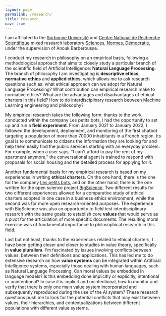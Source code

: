 ```yaml
---
layout: page
permalink: /research/
title: research
nav: true
---
```


 I am affiliated to the [Sorbonne Université](https://www.sorbonne-universite.fr) and [Centre National de Recherche Scientifique](https://www.cnrs.fr) mixed research laboratory [Sciences, Normes, Démocratie](https://snd.sorbonne-universite.fr/giada-pistilli/), under the supervision of Anouk Barberousse.

I conduct my research in philosophy on an empirical basis, following a methodological approach that aims to closely study a particular branch of the scientific field of Artificial Intelligence: **Natural Language Processing**. The branch of philosophy I am investigating is **descriptive ethics**, **normative ethics** and **applied ethics**, which allows me to ask research questions such as: what ethical approach can we adopt for Natural Language Processing? What contribution can empirical research make to normative ethics? What are the advantages and disadvantages of ethical charters in this field? How to do interdisciplinary research between Machine Learning engineering and philosophy?

My empirical research takes the following form: thanks to the work conducted within the company Les petits bots, I had the opportunity to set up and run a **field experiment**. From January 2021 to January 2022, I followed the development, deployment, and monitoring of the first chatbot targeting a population of more than 70000 inhabitants in a French region. Its goal is to communicate to citizens the information they are looking for and help them easily find the public services starting with an everyday problem. For example, when a user says, "I can't afford to pay the rent of my apartment anymore," the conversational agent is trained to respond with proposals for social housing and the detailed process for applying for it.

Another fundamental basis for my empirical research is based on my experiences in writing **ethical charters**. On the one hand, there is the one for the company [Les petits bots](https://lespetitsbots.com), and on the other hand, there is the one written for the open science project [BigScience](https://bigscience.huggingface.co). Two different results for two different experiences allowed for a comparative study of ethical charters adopted in one case in a business ethics environment, while the second was for more open research-oriented purposes. The experience with BigScience was also an opportunity to field test interdisciplinary research with the same goals: to establish core **values** that would serve as a pivot for the articulation of more specific documents. The resulting moral exercise was of fundamental importance to philosophical research in this field. 

Last but not least, thanks to the experiences related to ethical charters, I have been getting closer and closer to studies in value theory, specifically in **value pluralism**. I'm fascinated by issues involving conflicts between values, between their definitions and applications. This has led me to do extensive research on how **value systems** can be integrated within Artificial Intelligence systems, especially those dealing with human languages, such as Natural Language Processing. Can moral values be embedded in language models? Is this embedding done implicitly or explicitly, intentional or unintentional? In case it is implicit and unintentional, how to monitor and verify that there is only one main value system incorporated and subsequently reproduced during the use of the AI system? These research questions push me to look for the potential conflicts that may exist between values, their hierarchies, and contextualizations between different populations with different value systems.

